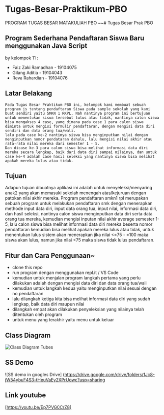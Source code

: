 # Tugas-Besar-Praktikum-PBO
PROGRAM TUGAS BESAR MATAKULIAH PBO
~~# Tugas Besar Prak PBO
## Program Sederhana Pendaftaran Siswa Baru menggunakan Java Script
by kelompok 11 :
 - Faiz Zaki Ramadhan	- 19104075
 - Gilang Aditia	- 19104043
 - Reva Rahardian	- 19104076
## Latar Belakang	
	Pada Tugas Besar Praktikum PBO ini, kelompok kami membuat sebuah program js tentang pendaftaran Siswa pada sample sekolah yang kami buat sendiri yaitu SMKN 1 RKPL. Nah nantinya program ini bertujuan untuk menentukan siswa tersebut lulus atau tidak, nantinya calon siswa bisa mengakses 4 case, yang dimana pada case 1 para calon siswa diminta untuk mengisi formulir pendaftaran, dengan mengisi data diri sendiri dan data orang tua/wali. 
	lalu pada case ke-2 nantinya siswa bisa menginputkan nilai dengan menginputkan nomor pendataran dahulu, lalu mengisi nilai akhir atau rata-rata nilai mereka dari semester 1 - 5. 
	Dan dicase ke-3 para calon siswa bisa melihat informasi data diri mereka secara lengkap, baik dari data diri sampai nilainya, dan untuk case ke-4 adalah case hasil seleksi yang nantinya siswa bisa melihat apakah mereka lulus atau tidak.
## Tujuan
Adapun tujuan dibuatnya aplikasi ini adalah untuk menyeleksi/menyaring anak2 yang akan memasuki sekolah menengah atas/kejuruan dengan patokan nilai akhir mereka.
Program pendaftaran smkn1 rpl merupakan sebuah program untuk melakukan pendaftaran smk dengan menerapkan methode input data diri, input data orang tua, input nilai, informasi data diri, dan hasil seleksi, nantinya calon siswa menginputkan data diri serta data orang tua mereka, kemudian mengisi inputan nilai akhir average semester 1-5, lalu calon siswa bisa melihat informasi data diri mereka beserta nomor pendaftaran kemudian bisa melihat apakah  mereka lulus atau tidak, untuk menentukan lulus sistem akan menerapkan jika nilai <=75  - =100 maka siswa akan lulus, namun jika nilai <75 maka siswa tidak lulus pendaftaran.
 
## Fitur dan Cara Penggunaan~
 - clone this repo 
 - run program dengan menggunakan repl.it / VS Code
 - kemudian untuk menjalan program langkah pertama yang perlu dilakukan adalah dengan mengisi data diri dan data orang tua/wali
 - kemudian untuk langkah kedua yaitu menginputkan nilai sesuai dengan no pendaftaran 
 - lalu dilangkah ketiga kita bisa melihat informasi data diri yang sudah lengkap, baik data diri maupun nilai
 - dilangkah empat akan dilakukan penyeleksian yang nilainya telah ditentukan oleh program
 - untuk menu yang terakhir yaitu menu untuk keluar

## Class Diagram
![Class Diagram Tubes](https://user-images.githubusercontent.com/56437913/108015606-2624d580-7043-11eb-9f5a-72e97ed83cd9.jpg)

## SS Demo 
![SS demo in googles Drive]
(https://drive.google.com/drive/folders/1Jc8-jW54ybuF4S3-tHeuVaEy2XPrUowc?usp=sharing

## Link youtube
[https://youtu.be/Ep7PVG0CrZ8]

  
